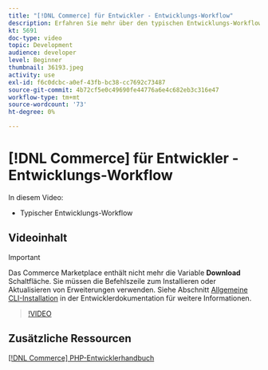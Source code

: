 ```yaml
---
title: "[!DNL Commerce] für Entwickler - Entwicklungs-Workflow"
description: Erfahren Sie mehr über den typischen Entwicklungs-Workflow für Commerce.
kt: 5691
doc-type: video
topic: Development
audience: developer
level: Beginner
thumbnail: 36193.jpeg
activity: use
exl-id: f6c0dcbc-a0ef-43fb-bc38-cc7692c73487
source-git-commit: 4b72cf5e0c49690fe44776a6e4c682eb3c316e47
workflow-type: tm+mt
source-wordcount: '73'
ht-degree: 0%

---
```


# [!DNL Commerce] für Entwickler - Entwicklungs-Workflow

In diesem Video:

- Typischer Entwicklungs-Workflow

## Videoinhalt

>[!IMPORTANT]
>
>Das Commerce Marketplace enthält nicht mehr die Variable **Download** Schaltfläche. Sie müssen die Befehlszeile zum Installieren oder Aktualisieren von Erweiterungen verwenden. Siehe Abschnitt [Allgemeine CLI-Installation](https://devdocs.magento.com/extensions/install/) in der Entwicklerdokumentation für weitere Informationen.

>[!VIDEO](https://video.tv.adobe.com/v/36193?quality=12&learn=on)

## Zusätzliche Ressourcen

[[!DNL Commerce] PHP-Entwicklerhandbuch](https://devdocs.magento.com/guides/v2.4/extension-dev-guide/bk-extension-dev-guide.html)
